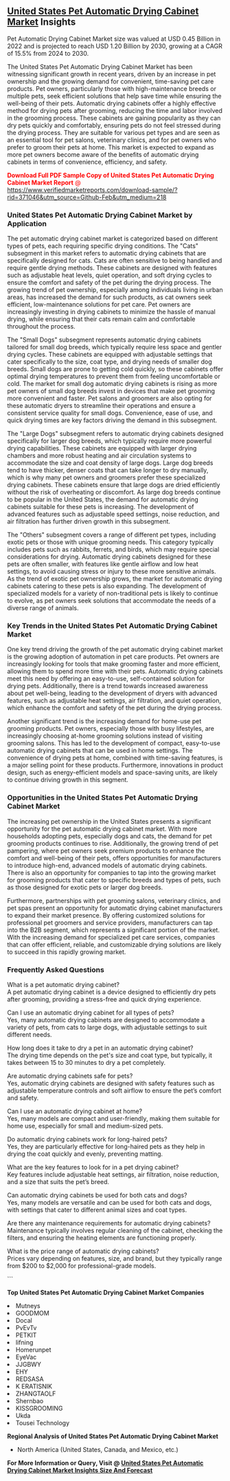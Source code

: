 <h2><a href="https://www.verifiedmarketreports.com/download-sample/?rid=371046&amp;utm_source=Github-Feb&amp;utm_medium=218" target="_blank">United States Pet Automatic Drying Cabinet Market</a> Insights</h2><p>Pet Automatic Drying Cabinet Market size was valued at USD 0.45 Billion in 2022 and is projected to reach USD 1.20 Billion by 2030, growing at a CAGR of 15.5% from 2024 to 2030.</p><p> <p>The United States Pet Automatic Drying Cabinet Market has been witnessing significant growth in recent years, driven by an increase in pet ownership and the growing demand for convenient, time-saving pet care products. Pet owners, particularly those with high-maintenance breeds or multiple pets, seek efficient solutions that help save time while ensuring the well-being of their pets. Automatic drying cabinets offer a highly effective method for drying pets after grooming, reducing the time and labor involved in the grooming process. These cabinets are gaining popularity as they can dry pets quickly and comfortably, ensuring pets do not feel stressed during the drying process. They are suitable for various pet types and are seen as an essential tool for pet salons, veterinary clinics, and for pet owners who prefer to groom their pets at home. This market is expected to expand as more pet owners become aware of the benefits of automatic drying cabinets in terms of convenience, efficiency, and safety. <p><span class=""><span style="color: #ff0000;"><strong>Download Full PDF Sample Copy of United States Pet Automatic Drying Cabinet Market Report</strong> @ </span><a href="https://www.verifiedmarketreports.com/download-sample/?rid=371046&amp;utm_source=Github-Feb&amp;utm_medium=218" target="_blank">https://www.verifiedmarketreports.com/download-sample/?rid=371046&amp;utm_source=Github-Feb&amp;utm_medium=218</a></span></p></p> <h3>United States Pet Automatic Drying Cabinet Market by Application</h3> <p>The pet automatic drying cabinet market is categorized based on different types of pets, each requiring specific drying conditions. The "Cats" subsegment in this market refers to automatic drying cabinets that are specifically designed for cats. Cats are often sensitive to being handled and require gentle drying methods. These cabinets are designed with features such as adjustable heat levels, quiet operation, and soft drying cycles to ensure the comfort and safety of the pet during the drying process. The growing trend of pet ownership, especially among individuals living in urban areas, has increased the demand for such products, as cat owners seek efficient, low-maintenance solutions for pet care. Pet owners are increasingly investing in drying cabinets to minimize the hassle of manual drying, while ensuring that their cats remain calm and comfortable throughout the process. <p>The "Small Dogs" subsegment represents automatic drying cabinets tailored for small dog breeds, which typically require less space and gentler drying cycles. These cabinets are equipped with adjustable settings that cater specifically to the size, coat type, and drying needs of smaller dog breeds. Small dogs are prone to getting cold quickly, so these cabinets offer optimal drying temperatures to prevent them from feeling uncomfortable or cold. The market for small dog automatic drying cabinets is rising as more pet owners of small dog breeds invest in devices that make pet grooming more convenient and faster. Pet salons and groomers are also opting for these automatic dryers to streamline their operations and ensure a consistent service quality for small dogs. Convenience, ease of use, and quick drying times are key factors driving the demand in this subsegment.</p> <p>The "Large Dogs" subsegment refers to automatic drying cabinets designed specifically for larger dog breeds, which typically require more powerful drying capabilities. These cabinets are equipped with larger drying chambers and more robust heating and air circulation systems to accommodate the size and coat density of large dogs. Large dog breeds tend to have thicker, denser coats that can take longer to dry manually, which is why many pet owners and groomers prefer these specialized drying cabinets. These cabinets ensure that large dogs are dried efficiently without the risk of overheating or discomfort. As large dog breeds continue to be popular in the United States, the demand for automatic drying cabinets suitable for these pets is increasing. The development of advanced features such as adjustable speed settings, noise reduction, and air filtration has further driven growth in this subsegment.</p> <p>The "Others" subsegment covers a range of different pet types, including exotic pets or those with unique grooming needs. This category typically includes pets such as rabbits, ferrets, and birds, which may require special considerations for drying. Automatic drying cabinets designed for these pets are often smaller, with features like gentle airflow and low heat settings, to avoid causing stress or injury to these more sensitive animals. As the trend of exotic pet ownership grows, the market for automatic drying cabinets catering to these pets is also expanding. The development of specialized models for a variety of non-traditional pets is likely to continue to evolve, as pet owners seek solutions that accommodate the needs of a diverse range of animals.</p> <h3>Key Trends in the United States Pet Automatic Drying Cabinet Market</h3> <p>One key trend driving the growth of the pet automatic drying cabinet market is the growing adoption of automation in pet care products. Pet owners are increasingly looking for tools that make grooming faster and more efficient, allowing them to spend more time with their pets. Automatic drying cabinets meet this need by offering an easy-to-use, self-contained solution for drying pets. Additionally, there is a trend towards increased awareness about pet well-being, leading to the development of dryers with advanced features, such as adjustable heat settings, air filtration, and quiet operation, which enhance the comfort and safety of the pet during the drying process.</p> <p>Another significant trend is the increasing demand for home-use pet grooming products. Pet owners, especially those with busy lifestyles, are increasingly choosing at-home grooming solutions instead of visiting grooming salons. This has led to the development of compact, easy-to-use automatic drying cabinets that can be used in home settings. The convenience of drying pets at home, combined with time-saving features, is a major selling point for these products. Furthermore, innovations in product design, such as energy-efficient models and space-saving units, are likely to continue driving growth in this segment.</p> <h3>Opportunities in the United States Pet Automatic Drying Cabinet Market</h3> <p>The increasing pet ownership in the United States presents a significant opportunity for the pet automatic drying cabinet market. With more households adopting pets, especially dogs and cats, the demand for pet grooming products continues to rise. Additionally, the growing trend of pet pampering, where pet owners seek premium products to enhance the comfort and well-being of their pets, offers opportunities for manufacturers to introduce high-end, advanced models of automatic drying cabinets. There is also an opportunity for companies to tap into the growing market for grooming products that cater to specific breeds and types of pets, such as those designed for exotic pets or larger dog breeds.</p> <p>Furthermore, partnerships with pet grooming salons, veterinary clinics, and pet spas present an opportunity for automatic drying cabinet manufacturers to expand their market presence. By offering customized solutions for professional pet groomers and service providers, manufacturers can tap into the B2B segment, which represents a significant portion of the market. With the increasing demand for specialized pet care services, companies that can offer efficient, reliable, and customizable drying solutions are likely to succeed in this rapidly growing market.</p> <h3>Frequently Asked Questions</h3> <p>What is a pet automatic drying cabinet? <br> A pet automatic drying cabinet is a device designed to efficiently dry pets after grooming, providing a stress-free and quick drying experience.</p> <p>Can I use an automatic drying cabinet for all types of pets? <br> Yes, many automatic drying cabinets are designed to accommodate a variety of pets, from cats to large dogs, with adjustable settings to suit different needs.</p> <p>How long does it take to dry a pet in an automatic drying cabinet? <br> The drying time depends on the pet's size and coat type, but typically, it takes between 15 to 30 minutes to dry a pet completely.</p> <p>Are automatic drying cabinets safe for pets? <br> Yes, automatic drying cabinets are designed with safety features such as adjustable temperature controls and soft airflow to ensure the pet’s comfort and safety.</p> <p>Can I use an automatic drying cabinet at home? <br> Yes, many models are compact and user-friendly, making them suitable for home use, especially for small and medium-sized pets.</p> <p>Do automatic drying cabinets work for long-haired pets? <br> Yes, they are particularly effective for long-haired pets as they help in drying the coat quickly and evenly, preventing matting.</p> <p>What are the key features to look for in a pet drying cabinet? <br> Key features include adjustable heat settings, air filtration, noise reduction, and a size that suits the pet’s breed.</p> <p>Can automatic drying cabinets be used for both cats and dogs? <br> Yes, many models are versatile and can be used for both cats and dogs, with settings that cater to different animal sizes and coat types.</p> <p>Are there any maintenance requirements for automatic drying cabinets? <br> Maintenance typically involves regular cleaning of the cabinet, checking the filters, and ensuring the heating elements are functioning properly.</p> <p>What is the price range of automatic drying cabinets? <br> Prices vary depending on features, size, and brand, but they typically range from $200 to $2,000 for professional-grade models.</p> ```</p><p><strong>Top United States Pet Automatic Drying Cabinet Market Companies</strong></p><div data-test-id=""><p><li>Mutneys</li><li> GOODMOM</li><li> Docal</li><li> PvEvTv</li><li> PETKIT</li><li> lifning</li><li> Homerunpet</li><li> EyeVac</li><li> JJGBWY</li><li> EHY</li><li> REDSASA</li><li> K ERATISNIK</li><li> ZHANGTAOLF</li><li> Shernbao</li><li> KISSGROOMING</li><li> Ukda</li><li> Tousei Technology</li></p><div><strong>Regional Analysis of&nbsp;United States Pet Automatic Drying Cabinet Market</strong></div><ul><li dir="ltr"><p dir="ltr">North America&nbsp;(United States, Canada, and Mexico, etc.)</p></li></ul><p><strong>For More Information or Query, Visit @&nbsp;</strong><strong><a href="https://www.verifiedmarketreports.com/product/pet-automatic-drying-cabinet-market/?utm_source=Github-Feb&amp;utm_medium=218" target="_blank">United States Pet Automatic Drying Cabinet Market Insights Size And Forecast</a></strong></p></div>
